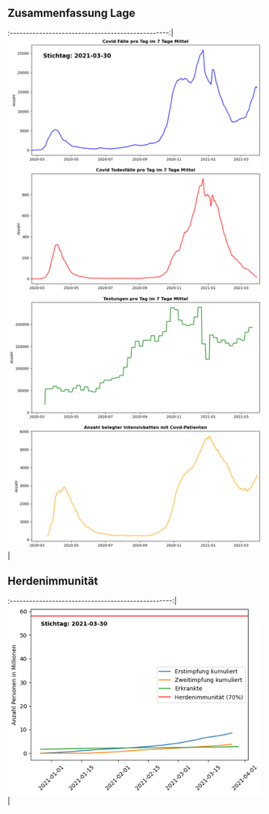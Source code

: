 ## Zusammenfassung Lage

:-------------------------------------------------:|
![](Auswertung/Covid_summary.png)             |

## Herdenimmunität


:--------------------------------------------------:|
![](Auswertung/Herdenimmunitaet.png)        |
